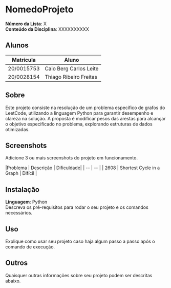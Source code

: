 # NomedoProjeto

**Número da Lista**: X<br>
**Conteúdo da Disciplina**: XXXXXXXXXX<br>

## Alunos
|Matrícula | Aluno |
| -- | -- |
| 20/0015753  |  Caio Berg Carlos Leite |
| 20/0028154 |  Thiago Ribeiro Freitas |

## Sobre 
Este projeto consiste na resolução de um problema específico de grafos do LeetCode, utilizando a linguagem Python para garantir desempenho e clareza na solução. A proposta é modificar pesos das arestas para alcançar o objetivo especificado no problema, explorando estruturas de dados otimizadas.

## Screenshots
Adicione 3 ou mais screenshots do projeto em funcionamento.

|Problema | Descrição | Dificuldade|
| -- | -- |
| 2608  |  Shortest Cycle in a Graph | Difícil |


## Instalação 
**Linguagem**: Python<br>
Descreva os pré-requisitos para rodar o seu projeto e os comandos necessários.

## Uso 
Explique como usar seu projeto caso haja algum passo a passo após o comando de execução.

## Outros 
Quaisquer outras informações sobre seu projeto podem ser descritas abaixo.




